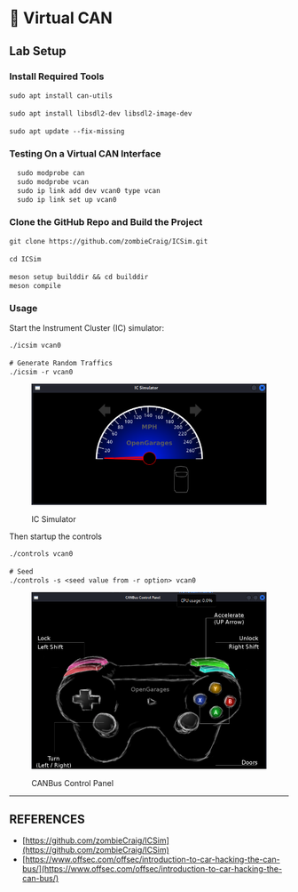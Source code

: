 # 🔌 Virtual CAN

## Lab Setup

### Install Required Tools

```
sudo apt install can-utils

sudo apt install libsdl2-dev libsdl2-image-dev

sudo apt update --fix-missing
```

### Testing On a Virtual CAN Interface

```
  sudo modprobe can
  sudo modprobe vcan
  sudo ip link add dev vcan0 type vcan
  sudo ip link set up vcan0
```

### Clone the GitHub Repo and Build the Project

```
git clone https://github.com/zombieCraig/ICSim.git

cd ICSim

meson setup builddir && cd builddir
meson compile
```

### Usage

Start the Instrument Cluster (IC) simulator:

```
./icsim vcan0

# Generate Random Traffics
./icsim -r vcan0
```

<figure><img src="../../.gitbook/assets/image (1) (1) (1).png" alt=""><figcaption><p>IC Simulator</p></figcaption></figure>

Then startup the controls

```
./controls vcan0

# Seed
./controls -s <seed value from -r option> vcan0
```

<figure><img src="../../.gitbook/assets/image (1) (1) (1) (1).png" alt=""><figcaption><p>CANBus Control Panel</p></figcaption></figure>

***

## REFERENCES

* [https://github.com/zombieCraig/ICSim](https://github.com/zombieCraig/ICSim)
* [https://www.offsec.com/offsec/introduction-to-car-hacking-the-can-bus/](https://www.offsec.com/offsec/introduction-to-car-hacking-the-can-bus/)

